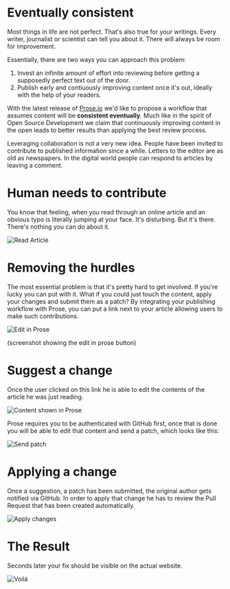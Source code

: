 # Eventually consistent

Most things in life are not perfect. That's also true for your writings. Every writer, journalist or scientist can tell you about it. There will always be room for improvement.

Essentially, there are two ways you can approach this problem:

1. Invest an infinite amount of effort into reviewing before getting a supposedly perfect text out of the door.
2. Publish early and contiuously improving content once it's out, ideally with the help of your readers.

With the latest release of [Prose.io](http://prose.io) we'd like to propose a workflow that assumes content will be **consistent eventually**. Much like in the spirit of Open Source Development we claim that continuously improving content in the open leads to better results than applying the best review process.

Leveraging collaboration is not a very new idea. People have been invited to contribute to published information since a while. Letters to the editor are as old as newspapers. In the digital world people can respond to articles by leaving a comment.

# Human needs to contribute

You know that feeling, when you read through an online article and an obvious typo is literally jumping at your face. It's disturbing. But it's there. There's nothing you can do about it.

![Read Article](http://farm8.staticflickr.com/7136/7686114380_53c5cc53f0.jpg)

# Removing the hurdles

The most essential problem is that it's pretty hard to get involved. If you're lucky you can put with it. What if you could just touch the content, apply your changes and submit them as a patch? By integrating your publishing workflow with Prose, you can put a link next to your article allowing users to make such contributions.

![Edit in Prose](http://farm9.staticflickr.com/8429/7686113722_2e2044fdff.jpg)


(screenshot showing the edit in prose button)

# Suggest a change

Once the user clicked on this link he is able to edit the contents of the article he was just reading.

![Content shown in Prose](http://farm9.staticflickr.com/8426/7686114230_c5bc0b2927.jpg)

Prose requires you to be authenticated with GitHub first, once that is done you will be able to edit that content and send a patch, which looks like this:

![Send patch](http://farm8.staticflickr.com/7277/7686114584_47440d2783.jpg)


# Applying a change

Once a suggestion, a patch has been submitted, the original author gets notified via GitHub. In order to apply that change he has to review the Pull Request that has been created automatically.

![Apply changes](http://farm9.staticflickr.com/8421/7686113582_ae24d9fcd4.jpg)


# The Result

Seconds later your fix should be visible on the actual website.

![Voilá](http://farm8.staticflickr.com/7107/7686113394_48d9fb649a.jpg)